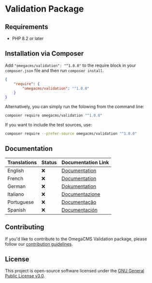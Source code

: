# Validation Package

## Requirements

* PHP 8.2 or later

## Installation via Composer

Add `"omegacms/validation": "^1.0.0"` to the require block in your `composer.json` file and then run `composer install`.

```json
{
    "require": {
        "omegacms/validation": "^1.0.0"
    }
}
```

Alternatively, you can simply run the folowing from the command line:

```sh
composer require omegacms/validation "^1.0.0"
```

If you want to include the test sources, use:

```sh
composer require --prefer-source omegacms/validation "^1.0.0"
```

## Documentation

| Translations  | Status | Documentation Link                 |
| ------------- | ------ | -----------------------------------|
| English       | ❌     | [Documentation](docs/en/index.md)  |
| French        | ❌     | [Documentation](docs/fr/index.md)  |
| German        | ❌     | [Dokumentation](docs/de/index.md)  |
| Italiano      | ❌     | [Documentazione](docs/it/index.md) |
| Portuguese    | ❌     | [Documentação](docs/pt/index.md)   |
| Spanish       | ❌     | [Documentación](docs/es/index.md)  |


## Contributing

If you'd like to contribute to the OmegaCMS Validation package, please follow our [contribution guidelines](CONTRIBUTING.md).

## License

This project is open-source software licensed under the [GNU General Public License v3.0](LICENSE).
